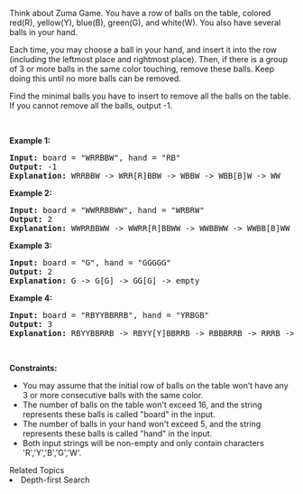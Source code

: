 <p>Think about Zuma Game. You have a row of balls on the table, colored red(R), yellow(Y), blue(B), green(G), and white(W). You also have several balls in your hand.</p>

<p>Each time, you may choose a ball in your hand, and insert it into the row (including the leftmost place and rightmost place). Then, if there is a group of 3 or more balls in the same color touching, remove these balls. Keep doing this until no more balls can be removed.</p>

<p>Find the minimal balls you have to insert to remove all the balls on the table. If you cannot remove all the balls, output -1.</p>

<p>&nbsp;</p>
<p><strong>Example 1:</strong></p>

<pre>
<strong>Input:</strong> board = &quot;WRRBBW&quot;, hand = &quot;RB&quot;
<strong>Output:</strong> -1
<strong>Explanation:</strong> WRRBBW -&gt; WRR[R]BBW -&gt; WBBW -&gt; WBB[B]W -&gt; WW
</pre>

<p><strong>Example 2:</strong></p>

<pre>
<strong>Input:</strong> board = &quot;WWRRBBWW&quot;, hand = &quot;WRBRW&quot;
<strong>Output:</strong> 2
<strong>Explanation:</strong> WWRRBBWW -&gt; WWRR[R]BBWW -&gt; WWBBWW -&gt; WWBB[B]WW -&gt; WWWW -&gt; empty
</pre>

<p><strong>Example 3:</strong></p>

<pre>
<strong>Input:</strong> board = &quot;G&quot;, hand = &quot;GGGGG&quot;
<strong>Output:</strong> 2
<strong>Explanation:</strong> G -&gt; G[G] -&gt; GG[G] -&gt; empty 
</pre>

<p><strong>Example 4:</strong></p>

<pre>
<strong>Input:</strong> board = &quot;RBYYBBRRB&quot;, hand = &quot;YRBGB&quot;
<strong>Output:</strong> 3
<strong>Explanation:</strong> RBYYBBRRB -&gt; RBYY[Y]BBRRB -&gt; RBBBRRB -&gt; RRRB -&gt; B -&gt; B[B] -&gt; BB[B] -&gt; empty 
</pre>

<p>&nbsp;</p>
<p><strong>Constraints:</strong></p>

<ul>
	<li>You may assume that the initial row of balls on the table won&rsquo;t have any 3 or more consecutive balls with the same color.</li>
	<li>The number of balls on the table won&#39;t exceed 16, and the string represents these balls is called &quot;board&quot; in the input.</li>
	<li>The number of balls in your hand won&#39;t exceed 5, and the string represents these balls is called &quot;hand&quot; in the input.</li>
	<li>Both input strings will be non-empty and only contain characters &#39;R&#39;,&#39;Y&#39;,&#39;B&#39;,&#39;G&#39;,&#39;W&#39;.</li>
</ul>
<div><div>Related Topics</div><div><li>Depth-first Search</li></div></div>